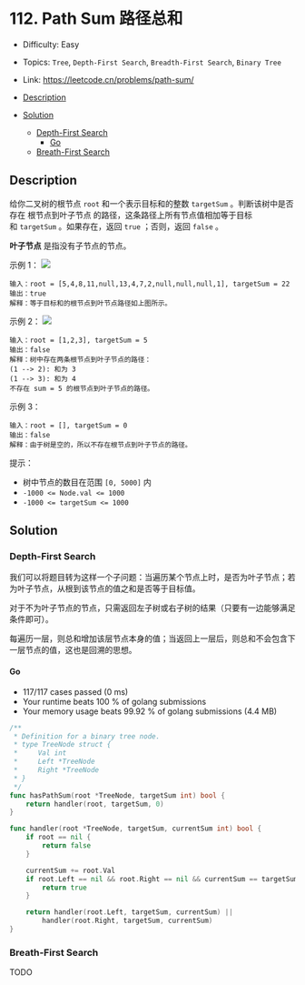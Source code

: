 <!-- omit in toc -->
# 112. Path Sum 路径总和

- Difficulty: Easy
- Topics: `Tree`, `Depth-First Search`, `Breadth-First Search`, `Binary Tree`
- Link: https://leetcode.cn/problems/path-sum/

- [Description](#description)
- [Solution](#solution)
  - [Depth-First Search](#depth-first-search)
    - [Go](#go)
  - [Breath-First Search](#breath-first-search)

## Description

给你二叉树的根节点 `root` 和一个表示目标和的整数 `targetSum` 。判断该树中是否存在 根节点到叶子节点 的路径，这条路径上所有节点值相加等于目标和 `targetSum` 。如果存在，返回 `true` ；否则，返回 `false` 。

**叶子节点** 是指没有子节点的节点。


示例 1：
![](https://assets.leetcode.com/uploads/2021/01/18/pathsum1.jpg)

```
输入：root = [5,4,8,11,null,13,4,7,2,null,null,null,1], targetSum = 22
输出：true
解释：等于目标和的根节点到叶节点路径如上图所示。
```

示例 2：
![](https://assets.leetcode.com/uploads/2021/01/18/pathsum2.jpg)

```
输入：root = [1,2,3], targetSum = 5
输出：false
解释：树中存在两条根节点到叶子节点的路径：
(1 --> 2): 和为 3
(1 --> 3): 和为 4
不存在 sum = 5 的根节点到叶子节点的路径。
```

示例 3：

```
输入：root = [], targetSum = 0
输出：false
解释：由于树是空的，所以不存在根节点到叶子节点的路径。
```

提示：

- 树中节点的数目在范围 `[0, 5000]` 内
- `-1000 <= Node.val <= 1000`
- `-1000 <= targetSum <= 1000`


## Solution

### Depth-First Search

我们可以将题目转为这样一个子问题：当遍历某个节点上时，是否为叶子节点；若为叶子节点，从根到该节点的值之和是否等于目标值。

对于不为叶子节点的节点，只需返回左子树或右子树的结果（只要有一边能够满足条件即可）。

每遍历一层，则总和增加该层节点本身的值；当返回上一层后，则总和不会包含下一层节点的值，这也是回溯的思想。

#### Go

- 117/117 cases passed (0 ms)
- Your runtime beats 100 % of golang submissions
- Your memory usage beats 99.92 % of golang submissions (4.4 MB)

```go
/**
 * Definition for a binary tree node.
 * type TreeNode struct {
 *     Val int
 *     Left *TreeNode
 *     Right *TreeNode
 * }
 */
func hasPathSum(root *TreeNode, targetSum int) bool {
	return handler(root, targetSum, 0)
}

func handler(root *TreeNode, targetSum, currentSum int) bool {
	if root == nil {
		return false
	}

	currentSum += root.Val
	if root.Left == nil && root.Right == nil && currentSum == targetSum {
		return true
	}

	return handler(root.Left, targetSum, currentSum) ||
		handler(root.Right, targetSum, currentSum)
}
```

### Breath-First Search

TODO
